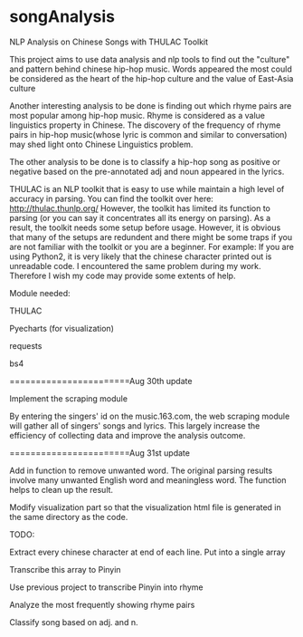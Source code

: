 # songAnalysis
NLP Analysis on Chinese Songs with THULAC Toolkit

This project aims to use data analysis and nlp tools to find out the "culture" and pattern behind chinese hip-hop music.
Words appeared the most could be considered as the heart of the hip-hop culture and the value of East-Asia culture

Another interesting analysis to be done is finding out which rhyme pairs are most popular among hip-hop music.
Rhyme is considered as a value linguistics property in Chinese. The discovery of the frequency of rhyme pairs in 
hip-hop music(whose lyric is common and similar to conversation) may shed light onto Chinese Linguistics problem.

The other analysis to be done is to classify a hip-hop song as positive or negative based on the pre-annotated 
adj and noun appeared in the lyrics. 

THULAC is an NLP toolkit that is easy to use while maintain a high level of accuracy in parsing.
You can find the toolkit over here: http://thulac.thunlp.org/
However, the toolkit has limited its function to parsing (or you can say it concentrates all its energy on parsing).
As a result, the toolkit needs some setup before usage.
However, it is obvious that many of the setups are redundent and there might be some traps if you are not 
familiar with the toolkit or you are a beginner. For example: If you are using Python2, it is very likely that 
the chinese character printed out is unreadable code. I encountered the same problem during my work.
Therefore I wish my code may provide some extents of help.

Module needed:

THULAC

Pyecharts (for visualization)

requests

bs4

=======================Aug 30th update

Implement the scraping module

By entering the singers' id on the music.163.com, the web scraping module will gather all of singers' songs and lyrics. 
This largely increase the efficiency of collecting data and improve the analysis outcome.

=======================Aug 31st update

Add in function to remove unwanted word. The original parsing results involve many unwanted English word and meaningless
word. The function helps to clean up the result.

Modify visualization part so that the visualization html file is generated in the same directory as the code.



TODO:

Extract every chinese character at end of each line. Put into a single array

Transcribe this array to Pinyin

Use previous project to transcribe Pinyin into rhyme

Analyze the most frequently showing rhyme pairs

Classify song based on adj. and n.

